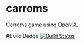 # carroms
Carroms game using OpenGL

#Build Badge
[![Build Status](https://travis-ci.org/ParthKolekar/carroms.svg?branch=master)](https://travis-ci.org/ParthKolekar/carroms)
